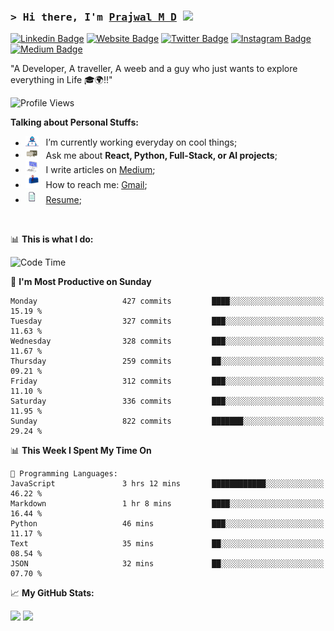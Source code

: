 ### <samp>&gt; Hi there, I'm <a href="https://prajwalmd.vercel.app/" target="_blank">Prajwal M D</a> <img src="https://media.giphy.com/media/hvRJCLFzcasrR4ia7z/giphy.gif" width="25"> </samp>

[![Linkedin Badge](https://img.shields.io/badge/-LinkedIn-0e76a8?style=flat-square&logo=Linkedin&logoColor=white)](https://www.linkedin.com/in/prajwal-m-d)
[![Website Badge](https://img.shields.io/badge/Website-3b5998?style=flat-square&logo=google-chrome&logoColor=white)](https://prajwalmd.vercel.app/)
[![Twitter Badge](https://img.shields.io/badge/-Twitter-00acee?style=flat-square&logo=Twitter&logoColor=white)](https://x.com/PrajwalMD18)
[![Instagram Badge](https://img.shields.io/badge/-Instagram-e4405f?style=flat-square&logo=Instagram&logoColor=white)](https://www.instagram.com/_.praj.wal._/)
[![Medium Badge](https://img.shields.io/badge/medium-%2312100E.svg?&style=for-square&logo=medium&logoColor=white)](https://medium.com/@prajju.18gryphon)

"A Developer, A traveller, A weeb and a guy who just wants to explore everything in Life 🎓🌍‼️"

![Profile Views](https://komarev.com/ghpvc/?username=Prajwal18-MD&label=Profile%20views&color=0e75b6&style=flat)  

**Talking about Personal Stuffs:**

- <img src="assets/developer.gif" width="21" />&nbsp;&nbsp; I’m currently working everyday on cool things;
- <img src="assets/message.gif" width="21" />&nbsp;&nbsp; Ask me about **React, Python, Full-Stack, or AI projects**;
- <img src="assets/laptop.gif" width="21" />&nbsp;&nbsp; I write articles on [Medium](https://medium.com/@prajju.18gryphon);
- <img src="assets/letterbox.gif" width="21" />&nbsp;&nbsp; How to reach me: [Gmail](prajju.18gryphon@gmail.com);
- <img src="assets/doc.gif" width="21" />&nbsp;&nbsp; [Resume](https://portfoliochatbot-h3zm.onrender.com/resume);

</br>

📊 **This is what I do:**
<!--START_SECTION:waka-->
![Code Time](http://img.shields.io/badge/Code%20Time-29%20hrs%2039%20mins-blue)

📅 **I'm Most Productive on Sunday** 

```text
Monday                   427 commits         ████░░░░░░░░░░░░░░░░░░░░░   15.19 % 
Tuesday                  327 commits         ███░░░░░░░░░░░░░░░░░░░░░░   11.63 % 
Wednesday                328 commits         ███░░░░░░░░░░░░░░░░░░░░░░   11.67 % 
Thursday                 259 commits         ██░░░░░░░░░░░░░░░░░░░░░░░   09.21 % 
Friday                   312 commits         ███░░░░░░░░░░░░░░░░░░░░░░   11.10 % 
Saturday                 336 commits         ███░░░░░░░░░░░░░░░░░░░░░░   11.95 % 
Sunday                   822 commits         ███████░░░░░░░░░░░░░░░░░░   29.24 % 
```


📊 **This Week I Spent My Time On** 

```text
💬 Programming Languages: 
JavaScript               3 hrs 12 mins       ████████████░░░░░░░░░░░░░   46.22 % 
Markdown                 1 hr 8 mins         ████░░░░░░░░░░░░░░░░░░░░░   16.44 % 
Python                   46 mins             ███░░░░░░░░░░░░░░░░░░░░░░   11.17 % 
Text                     35 mins             ██░░░░░░░░░░░░░░░░░░░░░░░   08.54 % 
JSON                     32 mins             ██░░░░░░░░░░░░░░░░░░░░░░░   07.70 % 
```


<!--END_SECTION:waka-->


📈 **My GitHub Stats:**

<p>
  <img
    height="180em"
    src="https://github-readme-stats.vercel.app/api?username=Prajwal18-MD&show_icons=true&hide_border=true&count_private=true&include_all_commits=true&cache_seconds=1800"
  />
  <img
    height="180em"
    src="https://github-readme-stats.vercel.app/api/top-langs/?username=Prajwal18-MD&exclude_repo=KNN-Image-Classification&show_icons=true&hide_border=true&layout=compact&langs_count=8&cache_seconds=1800"
  />
</p>


